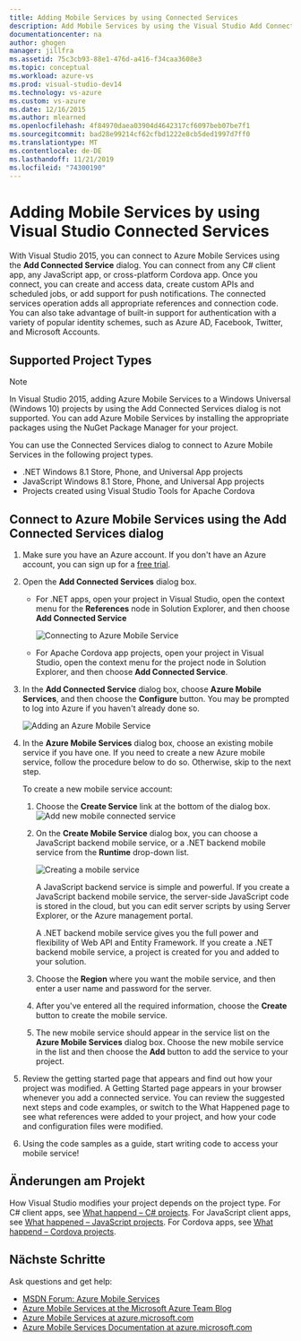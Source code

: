 ```yaml
---
title: Adding Mobile Services by using Connected Services
description: Add Mobile Services by using the Visual Studio Add Connected Services dialog box
documentationcenter: na
author: ghogen
manager: jillfra
ms.assetid: 75c3cb93-88e1-476d-a416-f34caa3608e3
ms.topic: conceptual
ms.workload: azure-vs
ms.prod: visual-studio-dev14
ms.technology: vs-azure
ms.custom: vs-azure
ms.date: 12/16/2015
ms.author: mlearned
ms.openlocfilehash: 4f84970daea03904d4642317cf6097beb07be7f1
ms.sourcegitcommit: bad28e99214cf62cfbd1222e8cb5ded1997d7ff0
ms.translationtype: MT
ms.contentlocale: de-DE
ms.lasthandoff: 11/21/2019
ms.locfileid: "74300190"
---
```

# <a name="adding-mobile-services-by-using-visual-studio-connected-services"></a>Adding Mobile Services by using Visual Studio Connected Services
With Visual Studio 2015, you can connect to Azure Mobile Services using the **Add Connected Service** dialog. You can connect from any C# client app, any JavaScript app, or cross-platform Cordova app. Once you connect, you can create and access data, create custom APIs and scheduled jobs, or add support for push notifications.  The connected services operation adds all appropriate references and connection code. You can also take advantage of built-in support for authentication with a variety of popular identity schemes, such as Azure AD, Facebook, Twitter, and Microsoft Accounts.

## <a name="supported-project-types"></a>Supported Project Types
> [!NOTE]
> In Visual Studio 2015, adding Azure Mobile Services to a Windows Universal (Windows 10) projects by using the Add Connected Services dialog is not supported. You can add Azure Mobile Services by installing the appropriate packages using the NuGet Package Manager for your project.
>
>

You can use the Connected Services dialog to connect to Azure Mobile Services in the following project types.

* .NET Windows 8.1 Store, Phone, and Universal App projects
* JavaScript Windows 8.1 Store, Phone, and Universal App projects
* Projects created using Visual Studio Tools for Apache Cordova

## <a name="connect-to-azure-mobile-services-using-the-add-connected-services-dialog"></a>Connect to Azure Mobile Services using the Add Connected Services dialog
1. Make sure you have an Azure account. If you don't have an Azure account, you can sign up for a [free trial](https://go.microsoft.com/fwlink/?LinkId=518146).
2. Open the **Add Connected Services** dialog box.

   * For .NET apps, open your project in Visual Studio, open the context menu for the **References** node in Solution Explorer, and then choose **Add Connected Service**

        ![Connecting to Azure Mobile Service](./media/vs-azure-tools-connected-services-add-mobile-services/IC797635.png)
   * For Apache Cordova app projects, open your project in Visual Studio, open the context menu for the project node in Solution Explorer, and then choose **Add Connected Service**.
3. In the **Add Connected Service** dialog box, choose **Azure Mobile Services**, and then choose the **Configure** button. You may be prompted to log into Azure if you haven't already done so.

    ![Adding an Azure Mobile Service](./media/vs-azure-tools-connected-services-add-mobile-services/IC797636.png)
4. In the **Azure Mobile Services** dialog box, choose an existing mobile service if you have one. If you need to create a new Azure mobile service, follow the procedure below to do so. Otherwise, skip to the next step.

    To create a new mobile service account:

   1. Choose the **Create Service** link at the bottom of the dialog box.
       ![Add new mobile connected service](./media/vs-azure-tools-connected-services-add-mobile-services/IC797637.png)
   2. On the **Create Mobile Service** dialog box, you can choose a JavaScript backend mobile service, or a .NET backend mobile service from the **Runtime** drop-down list.

       ![Creating a mobile service](./media/vs-azure-tools-connected-services-add-mobile-services/IC797638.png)

       A JavaScript backend service is simple and powerful. If you create a JavaScript backend mobile service, the server-side JavaScript code is stored in the cloud, but you can edit server scripts by using Server Explorer, or the Azure management portal.

       A .NET backend mobile service gives you the full power and flexibility of Web API and Entity Framework. If you create a .NET backend mobile service, a project is created for you and added to your solution.
   3. Choose the **Region** where you want the mobile service, and then enter a user name and password for the server.
   4. After you've entered all the required information, choose the **Create** button to create the mobile service.
   5. The new mobile service should appear in the service list on the **Azure Mobile Services** dialog box. Choose the new mobile service in the list and then choose the **Add** button to add the service to your project.
5. Review the getting started page that appears and find out how your project was modified. A Getting Started page appears in your browser whenever you add a connected service. You can review the suggested next steps and code examples, or switch to the What Happened page to see what references were added to your project, and how your code and configuration files were modified.
6. Using the code samples as a guide, start writing code to access your mobile service!

## <a name="how-your-project-is-modified"></a>Änderungen am Projekt
How Visual Studio modifies your project depends on the project type. For C# client apps, see [What happend – C# projects](https://go.microsoft.com/fwlink/p/?LinkId=513119). For JavaScript client apps, see [What happened – JavaScript projects](https://go.microsoft.com/fwlink/p/?LinkId=513120). For Cordova apps, see [What happend – Cordova projects](https://go.microsoft.com/fwlink/p/?LinkId=513116).

## <a name="next-steps"></a>Nächste Schritte
Ask questions and get help:

* [MSDN Forum: Azure Mobile Services](https://social.msdn.microsoft.com/forums/azure/home?forum=azuremobile)
* [Azure Mobile Services at the Microsoft Azure Team Blog](https://azure.microsoft.com/blog/topics/mobile/)
* [Azure Mobile Services at azure.microsoft.com](https://azure.microsoft.com/services/mobile-services/)
* [Azure Mobile Services Documentation at azure.microsoft.com](https://azure.microsoft.com/documentation/services/mobile-services/)
